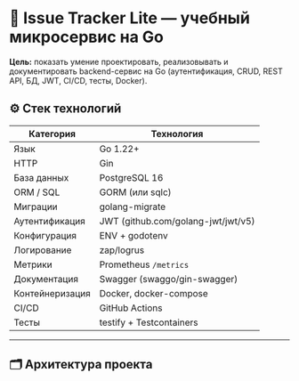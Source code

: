 # 🧩 Issue Tracker Lite — учебный микросервис на Go

**Цель:** показать умение проектировать, реализовывать и документировать backend-сервис на Go  (аутентификация, CRUD, REST API, БД, JWT, CI/CD, тесты, Docker).


## ⚙️ Стек технологий

| Категория | Технология |
|------------|-------------|
| Язык | Go 1.22+ |
| HTTP | Gin |
| База данных | PostgreSQL 16 |
| ORM / SQL | GORM (или sqlc) |
| Миграции | golang-migrate |
| Аутентификация | JWT (github.com/golang-jwt/jwt/v5) |
| Конфигурация | ENV + godotenv |
| Логирование | zap/logrus |
| Метрики | Prometheus `/metrics` |
| Документация | Swagger (swaggo/gin-swagger) |
| Контейнеризация | Docker, docker-compose |
| CI/CD | GitHub Actions |
| Тесты | testify + Testcontainers |

---

## 🗂 Архитектура проекта
